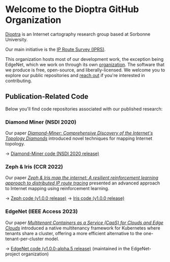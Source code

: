 # Welcome to the Dioptra GitHub Organization

[Dioptra](https://dioptra.io/) is an Internet cartography research group based at Sorbonne University.

Our main initiative is the [IP Route Survey (IPRS)](https://iprs.dioptra.io/).

This organization hosts most of our development work, the exception being EdgeNet, which we work on through its own [organization](https://github.com/edgeNet-project/). The software that we produce is free, open-source, and liberally-licensed. We welcome you to explore our public repositories and [reach out](mailto:contact@dioptra.io) if you're interested in contributing.

## Publication-Related Code

Below you'll find code repositories associated with our published research:

### Diamond Miner (NSDI 2020)

Our paper *[Diamond-Miner: Comprehensive Discovery of the Internet's Topology Diamonds](https://www.usenix.org/conference/nsdi20/presentation/vermeulen)* introduced novel techniques for mapping Internet topology.

→ [Diamond-Miner code (NSDI 2020 release)](https://github.com/dioptra-io/diamond-miner/releases/tag/nsdi2020)

### Zeph & Iris (CCR 2022)

Our paper *[Zeph & Iris map the internet: A resilient reinforcement learning approach to distributed IP route tracing](https://doi.org/10.1145/3523230.3523232)* presented an advanced approach to Internet mapping using reinforcement learning.

→ [Zeph code (v1.0.0 release)](https://github.com/dioptra-io/zeph/releases/tag/v1.0.0)
→ [Iris code (v1.0.0 release)](https://github.com/dioptra-io/iris/releases/tag/v1.0.0)

### EdgeNet (IEEE Access 2023)

Our paper *[Multitenant Containers as a Service (CaaS) for Clouds and Edge Clouds](https://doi.org/10.1109/ACCESS.2023.3344486)* introduced a native multitenancy framework for Kubernetes where tenants share a cluster, offering a more efficient alternative to the one-tenant-per-cluster model.

→ [EdgeNet code (v1.0.0-alpha.5 release)](https://github.com/EdgeNet-project/edgenet-legacy-2024/releases/tag/v1.0.0-alpha.5) (maintained in the EdgeNet-project organization)
